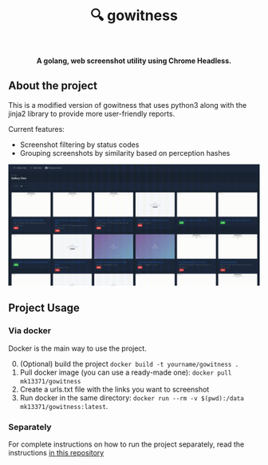 <h1 align="center">
  <br>
    🔍 gowitness
  <br>
  <br>
</h1>

<h4 align="center">A golang, web screenshot utility using Chrome Headless.</h4>


## About the project

This is a modified version of gowitness that uses python3 along with the jinja2 library to provide more user-friendly reports.

Current features:
- Screenshot filtering by status codes 
- Grouping screenshots by similarity based on perception hashes

![](https://raw.githubusercontent.com/mk13337/gowitness/master/images/demo2.gif)

## Project Usage

### Via docker

Docker is the main way to use the project.

0) (Optional) build the project `docker build -t yourname/gowitness .`
1) Pull docker image (you can use a ready-made one): `docker pull mk13371/gowitness`
2) Create a urls.txt file with the links you want to screenshot
3) Run docker in the same directory: `docker run --rm -v $(pwd):/data mk13371/gowitness:latest`.

### Separately

For complete instructions on how to run the project separately, read the instructions [in this repository](https://github.com/mk13337/gowitness_reporter)

